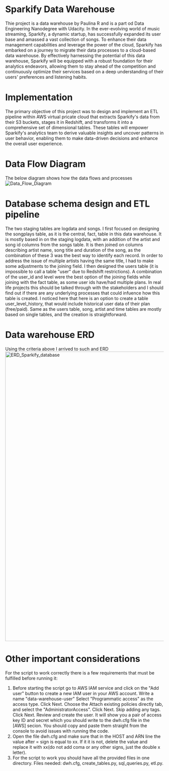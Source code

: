 # Sparkify Data Warehouse 

Thie project is a data warehouse by Paulina R and is a part od Data Engineering Nanodegree with Udacity. 
In the ever-evolving world of music streaming, Sparkify, a dynamic startup, has successfully expanded its user base and amassed a vast collection of songs. To enhance their data management capabilities and leverage the power of the cloud, Sparkify has embarked on a journey to migrate their data processes to a cloud-based data warehouse. 
By effectively harnessing the potential of this data warehouse, Sparkify will be equipped with a robust foundation for their analytics endeavors, allowing them to stay ahead of the competition and continuously optimize their services based on a deep understanding of their users' preferences and listening habits.

# Implementation
The primary objective of this project was to design and implement an ETL pipeline within AWS virtual pricate cloud that extracts Sparkify's data from their S3 buckets, stages it in Redshift, and transforms it into a comprehensive set of dimensional tables. These tables will empower Sparkify's analytics team to derive valuable insights and uncover patterns in user behavior, enabling them to make data-driven decisions and enhance the overall user experience.

# Data Flow Diagram
The below diagram shows how the data flows and processes
![Data_Flow_Diagram](https://github.com/paulinaruda/data_warehouse_etl/assets/84568114/22b6a7b9-30f3-4201-983b-ef9d42ba4744)

# Database schema design and ETL pipeline
The two staging tables are logdata and songs. I first focused on designing the songplays table, as it is the central, fact, table in this data warehouse. It is mostly based in on the staging logdata, with an addition of the artist and song id columns from the songs table. It is then joined on columns describing artist name, song title and duration of the song, as the combination of these 3 was the best way to identify each record. In order to address the issue of multiple artists having the same title, I had to make some adjustments to the joining field.
I then designed the users table (it is impossible to call a table "user" due to Redshift restrictions). 
A combination of the user_id and level were the best option of the joining fields while joining with the fact table, as some user ids have/had multiple plans. In real life projects this should be talked through with the stakeholders and I should find out if there are any underlying processes that could infuence how this table is created. I noticed here that here is an option to create a table user_level_history, that would include historical user data of their plan (free/paid).
Same as the users table, song, artist and time tables are mostly based on single tables, and the creation is straightforward. 

# Data warehouse ERD
Using the criteria above I arrived to such and ERD
<img width="917" alt="ERD_Sparkify_database" src="https://github.com/paulinaruda/data_warehouse_etl/assets/84568114/76750fcf-f40b-40b7-b239-c54ea8f2d00b">

# Other important considerations
For the script to work correctly there is a few requirements that must be fulfilled before running it:
1. Before starting the script go to AWS IAM service and click on the "Add user" button to create a new IAM user in your AWS account. Write a name "data-warehouse-user" Select "Programmatic access" as the access type. Click Next. Choose the Attach existing policies directly tab, and select the "AdministratorAccess". Click Next. Skip adding any tags. Click Next. Review and create the user. It will show you a pair of access key ID and secret which you should write to the dwh.cfg file in the [AWS] secion. You should copy and paste them straight from the console to avoid issues with running the code. 
2. Open the file dwh.cfg and make sure that in the HOST and ARN line the value after = sign is equal to xx. If it it is not, delete the value and replace it with xx(do not add coma or any other signs, just the double x letter).
3. For the script to work you should have all the provided files in one directory. Files needed: dwh.cfg, create_tables.py, sql_queries.py, etl.py.
